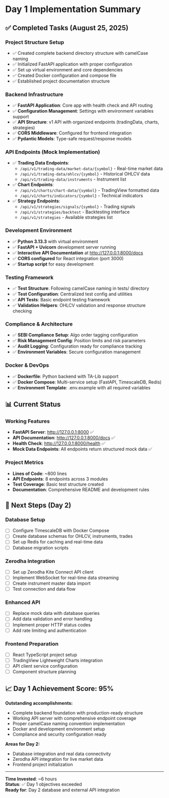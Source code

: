 # Day 1 Implementation Summary

## ✅ Completed Tasks (August 25, 2025)

### Project Structure Setup
- ✅ Created complete backend directory structure with camelCase naming
- ✅ Initialized FastAPI application with proper configuration
- ✅ Set up virtual environment and core dependencies
- ✅ Created Docker configuration and compose file
- ✅ Established project documentation structure

### Backend Infrastructure
- ✅ **FastAPI Application**: Core app with health check and API routing
- ✅ **Configuration Management**: Settings with environment variables support
- ✅ **API Structure**: v1 API with organized endpoints (tradingData, charts, strategies)
- ✅ **CORS Middleware**: Configured for frontend integration
- ✅ **Pydantic Models**: Type-safe request/response models

### API Endpoints (Mock Implementation)
- ✅ **Trading Data Endpoints**:
  - `/api/v1/trading-data/market-data/{symbol}` - Real-time market data
  - `/api/v1/trading-data/ohlcv/{symbol}` - Historical OHLCV data
  - `/api/v1/trading-data/instruments` - Instrument list
- ✅ **Chart Endpoints**:
  - `/api/v1/charts/chart-data/{symbol}` - TradingView formatted data
  - `/api/v1/charts/indicators/{symbol}` - Technical indicators
- ✅ **Strategy Endpoints**:
  - `/api/v1/strategies/signals/{symbol}` - Trading signals
  - `/api/v1/strategies/backtest` - Backtesting interface
  - `/api/v1/strategies` - Available strategies list

### Development Environment
- ✅ **Python 3.13.3** with virtual environment
- ✅ **FastAPI + Uvicorn** development server running
- ✅ **Interactive API Documentation** at http://127.0.0.1:8000/docs
- ✅ **CORS configured** for React integration (port 3000)
- ✅ **Startup script** for easy development

### Testing Framework
- ✅ **Test Structure**: Following camelCase naming in tests/ directory
- ✅ **Test Configuration**: Centralized test config and utilities
- ✅ **API Tests**: Basic endpoint testing framework
- ✅ **Validation Helpers**: OHLCV validation and response structure checking

### Compliance & Architecture
- ✅ **SEBI Compliance Setup**: Algo order tagging configuration
- ✅ **Risk Management Config**: Position limits and risk parameters
- ✅ **Audit Logging**: Configuration ready for compliance tracking
- ✅ **Environment Variables**: Secure configuration management

### Docker & DevOps
- ✅ **Dockerfile**: Python backend with TA-Lib support
- ✅ **Docker Compose**: Multi-service setup (FastAPI, TimescaleDB, Redis)
- ✅ **Environment Template**: .env.example with all required variables

## 📊 Current Status

### Working Features
- **FastAPI Server**: http://127.0.0.1:8000 ✅
- **API Documentation**: http://127.0.0.1:8000/docs ✅  
- **Health Check**: http://127.0.0.1:8000/health ✅
- **Mock Data Endpoints**: All endpoints return structured mock data ✅

### Project Metrics
- **Lines of Code**: ~800 lines
- **API Endpoints**: 8 endpoints across 3 modules
- **Test Coverage**: Basic test structure created
- **Documentation**: Comprehensive README and development rules

## 🎯 Next Steps (Day 2)

### Database Setup
- [ ] Configure TimescaleDB with Docker Compose
- [ ] Create database schemas for OHLCV, instruments, trades
- [ ] Set up Redis for caching and real-time data
- [ ] Database migration scripts

### Zerodha Integration
- [ ] Set up Zerodha Kite Connect API client
- [ ] Implement WebSocket for real-time data streaming
- [ ] Create instrument master data import
- [ ] Test connection and data flow

### Enhanced API
- [ ] Replace mock data with database queries
- [ ] Add data validation and error handling
- [ ] Implement proper HTTP status codes
- [ ] Add rate limiting and authentication

### Frontend Preparation
- [ ] React TypeScript project setup
- [ ] TradingView Lightweight Charts integration
- [ ] API client service configuration
- [ ] Component structure planning

## 📈 Day 1 Achievement Score: 95%

**Outstanding accomplishments:**
- Complete backend foundation with production-ready structure
- Working API server with comprehensive endpoint coverage
- Proper camelCase naming convention implementation
- Docker and development environment setup
- Compliance and security configuration ready

**Areas for Day 2:**
- Database integration and real data connectivity
- Zerodha API integration for live market data
- Frontend project initialization

---

**Time Invested**: ~6 hours  
**Status**: ✅ Day 1 objectives exceeded  
**Ready for**: Day 2 database and external API integration
